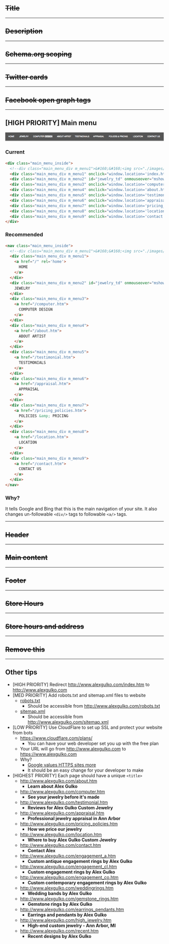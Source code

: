 ## ~~Title~~
----


## ~~Description~~

----

## ~~Schema.org scoping~~

----

## ~~Twitter cards~~

----

## ~~Facebook open graph tags~~

----


## [HIGH PRIORITY] Main menu
![main menu](/assets/main-menu.png)

### Current
```html
<div class="main_menu_inside">
  <!--div class="main_menu_div m_menu1">&#160;&#160;<img src="./images/home_icon.gif" />&#160;&#160;</div-->
  <div class="main_menu_div m_menu1" onclick="window.location='index.htm';">HOME</div>
  <div class="main_menu_div m_menu2" id="jewelry_td" onmouseover="mshow('gallery_menu'); menucolor('jewelry_td','over');" onmouseout="mhide('gallery_menu');menucolor('jewelry_td','out');" style="background-color: rgb(85, 85, 85);">JEWELRY</div>
  <div class="main_menu_div m_menu3" onclick="window.location='computer.htm';">COMPUTER DESIGN</div>
  <div class="main_menu_div m_menu4" onclick="window.location='about.htm';">ABOUT ARTIST</div>
  <div class="main_menu_div m_menu5" onclick="window.location='testimonial.htm';">TESTIMONIALS</div>
  <div class="main_menu_div m_menu6" onclick="window.location='appraisal.htm';">APPRAISAL</div>
  <div class="main_menu_div m_menu7" onclick="window.location='pricing_policies.htm';">POLICES &amp; PRICING</div>
  <div class="main_menu_div m_menu8" onclick="window.location='location.htm';">LOCATION</div>
  <div class="main_menu_div m_menu9" onclick="window.location='contact.htm';">CONTACT US</div>
</div>
```

### Recommended
```html
<nav class="main_menu_inside">
  <!--div class="main_menu_div m_menu1">&#160;&#160;<img src="./images/home_icon.gif" />&#160;&#160;</div-->
  <div class="main_menu_div m_menu1">
    <a href="/" rel='home'>
      HOME
    </a>
  </div>
  <div class="main_menu_div m_menu2" id="jewelry_td" onmouseover="mshow('gallery_menu'); menucolor('jewelry_td','over');" onmouseout="mhide('gallery_menu');menucolor('jewelry_td','out');" style="background-color: rgb(85, 85, 85);">
    JEWELRY
  </div>
  <div class="main_menu_div m_menu3">
    <a href="/computer.htm">
      COMPUTER DESIGN
    </a>
  </div>
  <div class="main_menu_div m_menu4">
    <a href="/about.htm">
      ABOUT ARTIST
    </a>
  </div>
  <div class="main_menu_div m_menu5">
    <a href="/testimonial.htm">
      TESTIMONIALS
    </a>
  </div>
  <div class="main_menu_div m_menu6">
    <a href="/appraisal.htm">
      APPRAISAL
    </a>
  </div>
  <div class="main_menu_div m_menu7">
    <a href="/pricing_policies.htm">
      POLICIES &amp; PRICING
    </a>
  </div>
  <div class="main_menu_div m_menu8">
    <a href="/location.htm">
      LOCATION
    </a>
  </div>
  <div class="main_menu_div m_menu9">
    <a href="/contact.htm">
      CONTACT US
    </a>
  </div>
</nav>
```

### Why?
It tells Google and Bing that this is the main navigation of your site.
It also changes un-followable `<div/>` tags to followable `<a/>` tags.


----

## ~~Header~~

----

## ~~Main content~~

----

## ~~Footer~~

----


## ~~Store Hours~~

----


## ~~Store hours and address~~

----


## ~~Remove this~~

----

## Other tips
- [HIGH PRIORITY] Redirect http://www.alexgulko.com/index.htm to http://www.alexgulko.com
- [MED PRIORITY] Add robots.txt and sitemap.xml files to website
  - [robots.txt](/assets/robots.txt)
    - Should be accessible from http://www.alexgulko.com/robots.txt
  - [sitemap.xml](/assets/sitemap.xml)
    - Should be accessible from http://www.alexgulko.com/sitemap.xml
- [LOW PRIORITY] Use CloudFlare to set up SSL and protect your website from bots
  - https://www.cloudflare.com/plans/
    - You can have your web developer set you up with the free plan
  - Your URL will go from http://www.alexgulko.com to https://www.alexgulko.com
  - Why?
    - [Google values HTTPS sites more](https://searchengineland.com/google-starts-giving-ranking-boost-secure-httpsssl-sites-199446)
    - It should be an easy change for your developer to make
- [HIGHEST PRIORITY] Each page should have a unique `<title>`
  - http://www.alexgulko.com/about.htm
    - **Learn about Alex Gulko**
  - http://www.alexgulko.com/computer.htm
    - **See your jewelry before it's made**
  - http://www.alexgulko.com/testimonial.htm
    - **Reviews for Alex Gulko Custom Jewelry**
  - http://www.alexgulko.com/appraisal.htm
    - **Professional jewelry appraisal in Ann Arbor**
  - http://www.alexgulko.com/pricing_policies.htm
    - **How we price our jewelry**
  - http://www.alexgulko.com/location.htm
    - **Where to buy Alex Gulko Custom Jewelry**
  - http://www.alexgulko.com/contact.htm
    - **Contact Alex**
  - http://www.alexgulko.com/engagement_a.htm
    - **Custom antique engagement rings by Alex Gulko**
  - http://www.alexgulko.com/engagement_cl.htm
    - **Custom engagement rings by Alex Gulko**
  - http://www.alexgulko.com/engagement_co.htm
    - **Custom contemporary engagement rings by Alex Gulko**
  - http://www.alexgulko.com/weddingrings.htm
    - **Wedding bands by Alex Gulko**
  - http://www.alexgulko.com/gemstone_rings.htm
    - **Gemstone rings by Alex Gulko**
  - http://www.alexgulko.com/earrings_pendants.htm
    - **Earrings and pendants by Alex Gulko**
  - http://www.alexgulko.com/high_jewelry.htm
    - **High-end custom jewelry - Ann Arbor, MI**
  - http://www.alexgulko.com/recent.htm
    - **Recent designs by Alex Gulko**
